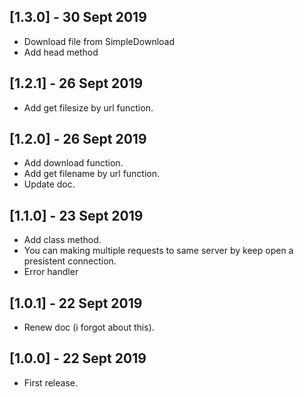 ## [1.3.0] - 30 Sept 2019

* Download file from SimpleDownload
* Add head method

## [1.2.1] - 26 Sept 2019

* Add get filesize by url function.

## [1.2.0] - 26 Sept 2019

* Add download function.
* Add get filename by url function.
* Update doc.

## [1.1.0] - 23 Sept 2019

* Add class method.
* You can making multiple requests to same server by keep open a presistent connection.
* Error handler

## [1.0.1] - 22 Sept 2019

* Renew doc (i forgot about this).

## [1.0.0] - 22 Sept 2019

* First release.

